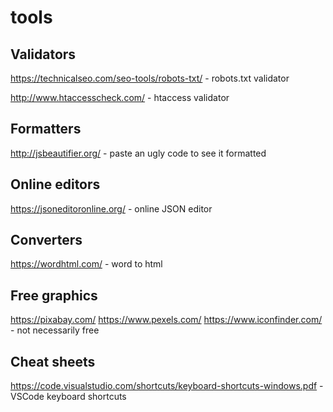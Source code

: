 # tools

## Validators
https://technicalseo.com/seo-tools/robots-txt/ - robots.txt validator

http://www.htaccesscheck.com/ - htaccess validator

## Formatters
http://jsbeautifier.org/ - paste an ugly code to see it formatted

## Online editors
https://jsoneditoronline.org/ - online JSON editor

## Converters
https://wordhtml.com/ - word to html

## Free graphics
https://pixabay.com/
https://www.pexels.com/
https://www.iconfinder.com/ - not necessarily free

## Cheat sheets
https://code.visualstudio.com/shortcuts/keyboard-shortcuts-windows.pdf - VSCode keyboard shortcuts


